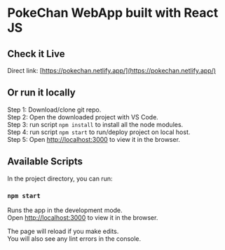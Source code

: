 # PokeChan WebApp built with React JS

## Check it Live

Direct link: [https://pokechan.netlify.app/](https://pokechan.netlify.app/)

## Or run it locally

Step 1: Download/clone git repo.\
Step 2: Open the downloaded project with VS Code.\
Step 3: run script `npm install` to install all the node modules.\
Step 4: run script `npm start` to run/deploy project on local host.\
Step 5: Open [http://localhost:3000](http://localhost:3000) to view it in the browser.

## Available Scripts

In the project directory, you can run:

### `npm start`

Runs the app in the development mode.\
Open [http://localhost:3000](http://localhost:3000) to view it in the browser.

The page will reload if you make edits.\
You will also see any lint errors in the console.
